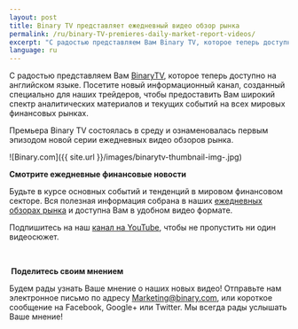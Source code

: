 ```yaml
---
layout: post
title: Binary TV представляет ежедневный видео обзор рынка  
permalink: /ru/binary-TV-premieres-daily-market-report-videos/
excerpt: "С радостью представляем Вам Binary TV, которое теперь доступно на английском языке. Посетите новый информационный канал, созданный специально для наших трейдеров..."
language: ru
---
```



С радостью представляем Вам [BinaryTV](https://www.binary.com/?l=RU&utm_source=blog&utm_medium=social&utm_content=RU&utm_campaign=whatsnew), которое теперь доступно на английском языке. Посетите новый информационный канал, созданный специально для наших трейдеров, чтобы предоставить Вам широкий спектр аналитических материалов и текущих событий на всех мировых финансовых рынках.

Премьера Binary TV состоялась в среду и ознаменовалась первым эпизодом новой серии ежедневных видео обзоров рынка.

![Binary.com]({{ site.url }}/images/binarytv-thumbnail-img-.jpg)


**Смотрите ежедневные финансовые новости**


Будьте в курсе основных событий и тенденций в мировом финансовом секторе. Вся полезная информация собрана в наших [ежедневных обзорах рынка](https://academy.binary.com/ru/binary-tv/) и доступна Вам в удобном видео формате.

Подпишитесь на наш [канал на YouTube](https://www.youtube.com/playlist?list=PLVJJAiu3lRjYz1XO_yoyIRxgz5zBlQc-g), чтобы не пропустить ни один видеосюжет.


<br>


** Поделитесь своим мнением**

Будем рады узнать Ваше мнение о наших новых видео!  Отправьте нам электронное письмо по адресу [Marketing@binary.com](mailto:marketing@binary.com), или короткое сообщение на Facebook, Google+ или Twitter. Мы всегда рады услышать Ваше мнение!  
